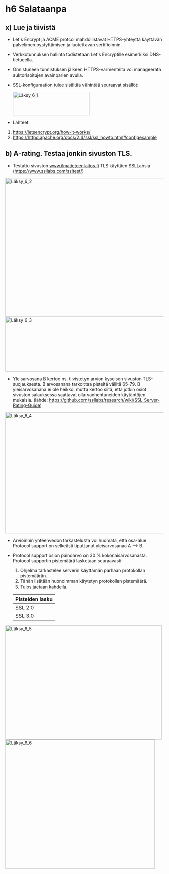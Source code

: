 # h6 Salataanpa

## x) Lue ja tiivistä
- Let's Encrypt ja ACME protcol mahdollistavat HTTPS-yhteyttä käyttävän palvelimen pystyttämisen ja luotettavan sertifioinnin.
- Verkkotunnuksen hallinta todistetaan Let's Encryptille esimerkiksi DNS-tietueella.
- Onnistuneen tunnistuksen jälkeen HTTPS-varmenteita voi manageerata auktorisoitujen avainparien avulla.
- SSL-konfiguraation tulee sisältää vähintää seuraavat sisällöt:

  <img width="243" height="75" alt="Läksy_6_1" src="https://github.com/user-attachments/assets/2682c1b6-7afe-4009-9492-6b0da18dd8fb" />

- Lähteet:
1. https://letsencrypt.org/how-it-works/
2. https://httpd.apache.org/docs/2.4/ssl/ssl_howto.html#configexample

## b) A-rating. Testaa jonkin sivuston TLS.

- Testattu sivuston www.ilmatieteenlaitos.fi TLS käyttäen SSLLabsia (https://www.ssllabs.com/ssltest/)

<img width="545" height="441" alt="Läksy_6_2" src="https://github.com/user-attachments/assets/79cc073d-a73a-40f5-ad5e-0f9c2bb6ff1b" />

<img width="525" height="174" alt="Läksy_6_3" src="https://github.com/user-attachments/assets/1310e749-3d41-44ae-acaf-a36f56004511" />

- Yleisarvosana B kertoo ns. tiivistetyn arvion kyseisen sivuston TLS-suojauksesta. B arvosanana tarkoittaa pisteitä väliltä 65-79. B yleisarvosanana ei ole heikko, mutta kertoo siitä, että jotkin osiot sivuston salauksessa saattavat olla vanhentuneiden käytäntöjen mukaisia. (lähde: https://github.com/ssllabs/research/wiki/SSL-Server-Rating-Guide)

<img width="541" height="384" alt="Läksy_6_4" src="https://github.com/user-attachments/assets/62fbca16-f5a0-4afd-af77-fb3540999b83" />

- Arvioinnin yhteenvedon tarkastelusta voi huomata, että osa-alue Protocol support on selkeästi tiputtanut yleisarvosanaa A --> B.
- Protocol support osion painoarvo on 30 % kokonaisarvosanasta. Protocol supportin pistemäärä lasketaan seuraavasti:
  1. Ohjelma tarkastelee serverin käyttämän parhaan protokollan pistemäärän.
  2. Tähän lisätään huonoimman käytetyn protokollan pistemäärä.
  3. Tulos jaetaan kahdella.

  | Pisteiden lasku |
  |-----------------| 
  | SSL 2.0 | 0 %   |
  | SSL 3.0 | 80 %  |

<img width="498" height="362" alt="Läksy_6_5" src="https://github.com/user-attachments/assets/b76f69a5-a9ca-419b-9f4a-a255b85280b6" />

<img width="476" height="412" alt="Läksy_6_6" src="https://github.com/user-attachments/assets/088adb79-a556-4dca-af01-6e4423a72d74" />





